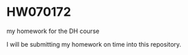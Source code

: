 # HW070172
my homework for the DH course

I will be submitting my homework on time into this repository.